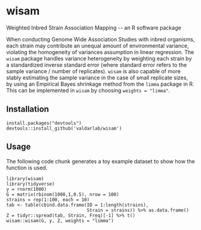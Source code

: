 # wisam
Weighted Inbred Strain Association Mapping -- an R software package

When conducting Genome Wide Association Studies with inbred organisms, each strain may contribute an unequal amount of environmental variance, violating the homogeneity of variances assumption in linear regression. The `wisam` package handles variance heterogeneity by weighting each strain by a standardized inverse standard error (where standard error refers to the sample variance / number of replicates). `wisam` is also capable of more stably estimating the sample variance in the case of small replicate sizes, by using an Empirical Bayes shrinkage method from the `limma` package in R. This can be implemented in `wisam` by choosing `weights = "limma"`.

## Installation 

```
install.packages("devtools")
devtools::install_github('valdarlab/wisam')
```

## Usage
The following code chunk generates a toy example dataset to show how the function is used.

```
library(wisam)
library(tidyverse)
y = rnorm(1000)
G = matrix(rbinom(1000,1,0.5), nrow = 100)
strains = rep(1:100, each = 10)
tab <- table(cbind.data.frame(ID = 1:length(strains), 
                              Strain = strains)) %>% as.data.frame()
Z = tidyr::spread(tab, Strain, Freq)[-1] %>% t()
wisam::wisam(G, y, Z, weights = "limma")
```
